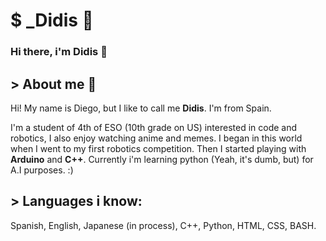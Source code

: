 # $ _Didis 🦆

### Hi there, i'm Didis 👋

## > About me 📜
Hi! My name is Diego, but I like to call me **Didis**. I'm from Spain.

I'm a student of 4th of ESO (10th grade on US) interested in code and robotics, I also enjoy watching anime and memes. I began in this world when I went to my first robotics competition. Then I started playing with **Arduino** and **C++**.
Currently i'm learning python (Yeah, it's dumb, but) for A.I purposes. :)

## > Languages i know:
Spanish, English, Japanese (in process), C++, Python, HTML, CSS, BASH.
